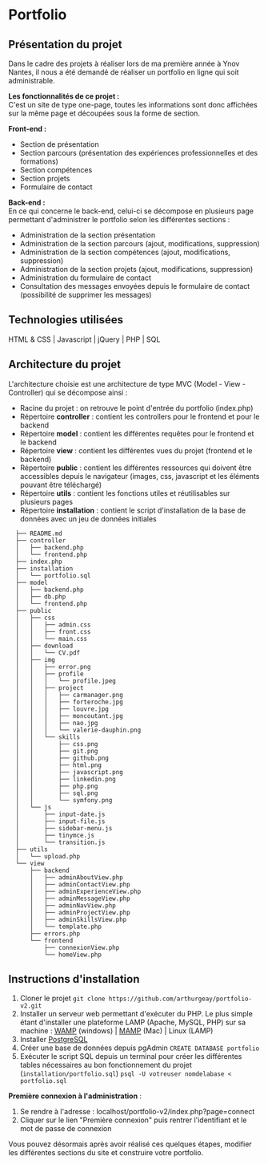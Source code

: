 # Portfolio  
  
## Présentation du projet  
  
Dans le cadre des projets à réaliser lors de ma première année à Ynov Nantes, il nous a été demandé de réaliser un portfolio en ligne qui soit administrable.  
  
**Les fonctionnalités de ce projet :**   
C'est un site de type one-page, toutes les informations sont donc affichées sur la même page et découpées sous la forme de section.  
  
 **Front-end :**  
  
 - Section de présentation   
 - Section parcours (présentation des expériences professionnelles et des formations)  
 - Section compétences  
 - Section projets  
 - Formulaire de contact  
  
**Back-end :**   
En ce qui concerne le back-end, celui-ci se décompose en plusieurs page permettant d'administrer le portfolio selon les différentes sections :  
  
 - Administration de la section présentation  
 - Administration de la section parcours (ajout, modifications, suppression)  
 - Administration de la section compétences (ajout, modifications, suppression)  
 - Administration de la section projets (ajout, modifications, suppression)  
 - Administration du formulaire de contact  
 - Consultation des messages envoyées depuis le formulaire de contact (possibilité de supprimer les messages)  
  
  
## Technologies utilisées  
  
HTML & CSS | Javascript | jQuery | PHP | SQL   
  
## Architecture du projet  
  
L'architecture choisie est une architecture de type MVC (Model - View - Controller) qui se décompose ainsi :   
  
 - Racine du projet : on retrouve le point d'entrée du portfolio (index.php)  
 - Répertoire **controller** : contient les controllers pour le frontend et pour le backend
 - Répertoire **model**  : contient les différentes requêtes pour le frontend et le backend
 - Répertoire **view** : contient les différentes vues du projet (frontend et le backend)
 - Répertoire **public** : contient les différentes ressources qui doivent être accessibles depuis le navigateur (images, css, javascript et les éléments pouvant être téléchargé)
 - Répertoire **utils** : contient les fonctions utiles et réutilisables sur plusieurs pages
 - Répertoire **installation** : contient le script d'installation de la base de données avec un jeu de données initiales  
 
  

  ```   .
    ├── README.md
    ├── controller
    │   ├── backend.php
    │   └── frontend.php
    ├── index.php
    ├── installation
    │   └── portfolio.sql
    ├── model
    │   ├── backend.php
    │   ├── db.php
    │   └── frontend.php
    ├── public
    │   ├── css
    │   │   ├── admin.css
    │   │   ├── front.css
    │   │   └── main.css
    │   ├── download
    │   │   └── CV.pdf
    │   ├── img
    │   │   ├── error.png
    │   │   ├── profile
    │   │   │   └── profile.jpeg
    │   │   ├── project
    │   │   │   ├── carmanager.png
    │   │   │   ├── forteroche.jpg
    │   │   │   ├── louvre.jpg
    │   │   │   ├── moncoutant.jpg
    │   │   │   ├── nao.jpg
    │   │   │   └── valerie-dauphin.png
    │   │   └── skills
    │   │       ├── css.png
    │   │       ├── git.png
    │   │       ├── github.png
    │   │       ├── html.png
    │   │       ├── javascript.png
    │   │       ├── linkedin.png
    │   │       ├── php.png
    │   │       ├── sql.png
    │   │       └── symfony.png
    │   └── js
    │       ├── input-date.js
    │       ├── input-file.js
    │       ├── sidebar-menu.js
    │       ├── tinymce.js
    │       └── transition.js
    ├── utils
    │   └── upload.php
    └── view
        ├── backend
        │   ├── adminAboutView.php
        │   ├── adminContactView.php
        │   ├── adminExperienceView.php
        │   ├── adminMessageView.php
        │   ├── adminNavView.php
        │   ├── adminProjectView.php
        │   ├── adminSkillsView.php
        │   └── template.php
        ├── errors.php
        └── frontend
            ├── connexionView.php
            └── homeView.php
```
  
  
## Instructions d'installation  
  
 1. Cloner le projet `git clone https://github.com/arthurgeay/portfolio-v2.git`  
 2. Installer un serveur web permettant d'exécuter du PHP. Le plus simple étant d'installer une plateforme LAMP (Apache, MySQL, PHP) sur sa machine : [WAMP](https://www.clubic.com/telecharger-fiche27009-wampserver.html) (windows) | [MAMP](https://www.mamp.info/en/) (Mac) | Linux (LAMP)  
 3. Installer [PostgreSQL](https://www.pgadmin.org/)  
 4. Créer une base de données depuis pgAdmin `CREATE DATABASE portfolio`   
5. Exécuter le script SQL depuis un terminal pour créer les différentes tables nécessaires au bon fonctionnement du projet (`installation/portfolio.sql`) `psql -U votreuser nomdelabase < portfolio.sql`  
  
  
**Première connexion à l'administration** :  
 1. Se rendre à l'adresse : localhost/portfolio-v2/index.php?page=connect  
 2. Cliquer sur le lien "Première connexion" puis rentrer l'identifiant et le mot de passe de connexion  
  
Vous pouvez désormais  après avoir réalisé ces quelques étapes, modifier les différentes sections du site et construire votre portfolio.